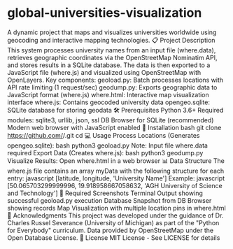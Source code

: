 # global-universities-visualization
A dynamic project that maps and visualizes universities worldwide using geocoding and interactive mapping technologies.
📋 Project Description
This system processes university names from an input file (where.data), retrieves geographic coordinates via the OpenStreetMap Nominatim API, and stores results in a SQLite database. The data is then exported to a JavaScript file (where.js) and visualized using OpenStreetMap with OpenLayers.
Key components:
geoload.py: Batch processes locations with API rate limiting (1 request/sec)
geodump.py: Exports geographic data to JavaScript format (where.js)
where.html: Interactive map visualization interface
where.js: Contains geocoded university data
opengeo.sqlite: SQLite database for storing geodata
🛠️ Prerequisites
Python 3.6+
Required modules: sqlite3, urllib, json, ssl
DB Browser for SQLite (recommended)
Modern web browser with JavaScript enabled
🚀 Installation
bash
git clone https://github.com/<your-username>/<repo-name>.git
cd <repo-name>
💻 Usage
Process Locations (Generates opengeo.sqlite):
bash
python3 geoload.py
Note: Input file where.data required
Export Data (Creates where.js):
bash
python3 geodump.py
Visualize Results:
Open where.html in a web browser
📊 Data Structure
The where.js file contains an array myData with the following structure for each entry:
javascript
[latitude, longitude, 'University Name']
Example:
javascript
[50.065703299999996, 19.918958667058632, 'AGH University of Science and Technology']
📸 Required Screenshots
Terminal Output showing successful geoload.py execution
Database Snapshot from DB Browser showing records
Map Visualization with multiple location pins in where.html
🙏 Acknowledgments
This project was developed under the guidance of Dr. Charles Russel Severance (University of Michigan) as part of the "Python for Everybody" curriculum. Data provided by OpenStreetMap under the Open Database License.
📄 License
MIT License - See LICENSE for details
